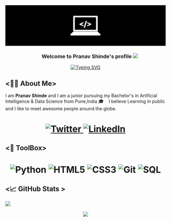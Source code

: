 <div>
<img align="center" src="https://github.com/Pranav-Shinde11/Pranav-Shinde11/blob/main/qaz.jpg">
</div>

<h3 align="center">
  &nbsp;&nbsp;&nbsp;&nbsp;&nbsp;&nbsp;&nbsp;Welcome to Pranav Shinde's profile
  <img src="https://media.giphy.com/media/hvRJCLFzcasrR4ia7z/giphy.gif" width="28">
</h3>

<!-- Typing SVG by DenverCoder1 - https://github.com/DenverCoder1/readme-typing-svg -->
<p align="center">
<a href="https://git.io/typing-svg"><img src="https://readme-typing-svg.herokuapp.com?font=Fira+Code&duration=4000&pause=2000&color=B8F745&background=753DFF00&center=true&width=460&height=55&lines=Nice+to+meet+you...;Open+Source+Enthusiast;Artificial+Intelligence+%26+Data+Science" alt="Typing SVG" /></a>
</p>

<!-- Badges template - https://github.com/badges/shields -->


## <👨‍💻 About Me>

I am  **Pranav Shinde** and I am a junior pursuing my Bachelor's in Artificial Intelligence & Data Science from Pune,India 🎓 &nbsp;&nbsp; I believe Learning in public and I like to meet awesome people around the globe.

<h1 align = "center">
  
  <a href="https://twitter.com/Pranavstwt11" target="_blank"><img alt="Twitter" title="Twitter" src="https://img.shields.io/badge/-Twitter-1DA1F2?style=for-the-badge&logo=twitter&logoColor=white"/>
</a> 
<a href="https://www.linkedin.com/in/pranav-shinde-928338207/" target="_blank"><img alt="LinkedIn" title="LinkedIn" src="https://img.shields.io/badge/LinkedIn-%230077B5.svg?&style=for-the-badge&logo=linkedin&logoColor=white"/>
</a>


</h1>
   
   
## <🔩 ToolBox>  
<h1 align = "center">


![Python](https://img.shields.io/badge/-Python-blue?style=for-the-badge&logo=python&logoColor=white)
![HTML5](https://img.shields.io/badge/-html5-d9534f?style=for-the-badge&logo=html5&logoColor=white)
![CSS3](https://img.shields.io/badge/-css3-1572B6?style=for-the-badge&logo=css3&logoColor=white)
![Git](https://img.shields.io/badge/-git-F1502F?style=for-the-badge&logo=git&logoColor=white)
![SQL](https://img.shields.io/badge/-SQL-blue?style=for-the-badge&logo=SQL&logoColor=white)

</h1>

## <📈 GitHub Stats >  

<!-- Contributor Graph-1 : https://activity-graph.herokuapp.com/graph?username=verma-kunal&theme=xcode  -->
![](https://activity-graph.herokuapp.com/graph?username=Pranav-Shinde11&theme=react-dark&hide_border=true)
<!-- ![](https://github-readme-stats.vercel.app/api?username=Pranav-Shinde11&show_icons=true&theme=tokyonight)  -->
<p align="center">
	
  <img width="48%" src="https://github-readme-stats.vercel.app/api?username=Pranav-Shinde11&show_icons=true&theme=highcontrast&hide_border=true" />
<!--   <img width="48%" src="https://github-readme-streak-stats.herokuapp.com/?user=Pranav-Shinde11&theme=algolia&hide_border=true" /> -->
</p>
